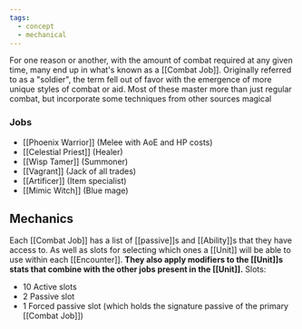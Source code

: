 ```yaml
---
tags:
  - concept
  - mechanical
---
```

For one reason or another, with the amount of combat required at any given time, many end up in what's known as a [[Combat Job]].
Originally referred to as a "soldier", the term fell out of favor with the emergence of more unique styles of combat or aid. Most of these master more than just regular combat, but incorporate some techniques from other sources magical

### Jobs
- [[Phoenix Warrior]] (Melee with AoE and HP costs)
- [[Celestial Priest]] (Healer)
- [[Wisp Tamer]] (Summoner) 
- [[Vagrant]] (Jack of all trades)
- [[Artificer]] (Item specialist)
- [[Mimic Witch]] (Blue mage)

## Mechanics
Each [[Combat Job]] has a list of [[passive]]s and [[Ability]]s that they have access to. As well as slots for selecting which ones a [[Unit]] will be able to use within each [[Encounter]].
**They also apply modifiers to the [[Unit]]s stats that combine with the other jobs present in the [[Unit]].**
Slots:
- 10 Active slots
- 2 Passive slot
- 1 Forced passive slot (which holds the signature passive of the primary [[Combat Job]])